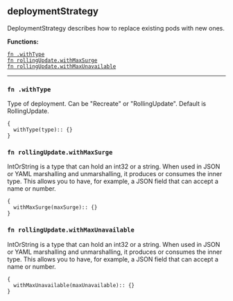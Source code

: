 
## deploymentStrategy
DeploymentStrategy describes how to replace existing pods with new ones.

**Functions:**

[`fn .withType`](#fn-withtype)  
[`fn rollingUpdate.withMaxSurge`](#fn-rollingupdatewithmaxsurge)  
[`fn rollingUpdate.withMaxUnavailable`](#fn-rollingupdatewithmaxunavailable)  

---


### `fn .withType`
Type of deployment. Can be "Recreate" or "RollingUpdate". Default is RollingUpdate.
```jsonnet
{
  withType(type):: {}
}
```

### `fn rollingUpdate.withMaxSurge`
IntOrString is a type that can hold an int32 or a string.  When used in JSON or YAML marshalling and unmarshalling, it produces or consumes the inner type.  This allows you to have, for example, a JSON field that can accept a name or number.
```jsonnet
{
  withMaxSurge(maxSurge):: {}
}
```

### `fn rollingUpdate.withMaxUnavailable`
IntOrString is a type that can hold an int32 or a string.  When used in JSON or YAML marshalling and unmarshalling, it produces or consumes the inner type.  This allows you to have, for example, a JSON field that can accept a name or number.
```jsonnet
{
  withMaxUnavailable(maxUnavailable):: {}
}
```

